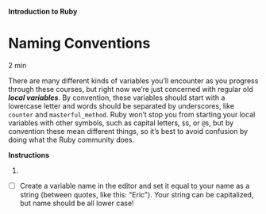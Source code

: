 **Introduction to Ruby**

# Naming Conventions
2 min

There are many different kinds of 
variables you’ll encounter as you progress through these courses, but right now we’re just concerned with regular old ***local variables***. By convention, these variables should start with a lowercase letter and words should be separated by underscores, like ```counter``` and ```masterful_method```. Ruby won’t stop you from starting your local variables with other symbols, such as capital letters, ```$```s, or ```@```s, but by convention these mean different things, so it’s best to avoid confusion by doing what the Ruby community does.

**Instructions**

1.

- [ ] Create a variable name in the editor and set it equal to your name as a string (between quotes, like this: "Eric"). Your string can be capitalized, but name should be all lower case!